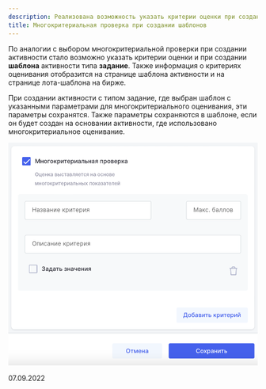 ```yaml
---
description: Реализована возможность указать критерии оценки при создании шаблонов
title: Многокритериальная проверка при создании шаблонов
---
```


По аналогии с выбором многокритериальной проверки при создании активности стало возможно указать критерии оценки и при создании **шаблона** активности типа **задание**. Также информация о критериях оценивания отобразится на странице шаблона активности и на странице лота-шаблона на бирже.

При создании активности с типом задание, где выбран шаблон с указанными параметрами для многокритериального оценивания, эти параметры сохранятся. Также параметры сохраняются в шаблоне, если он будет создан на основании активности, где использовано многокритериальное оценивание.

![](<../../.gitbook/assets/image (23) (2).png>)

07\.09.2022